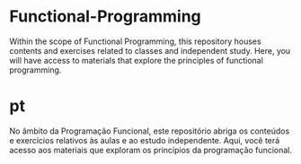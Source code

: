 # Functional-Programming
Within the scope of Functional Programming, this repository houses contents and exercises related to classes and independent study. Here, you will have access to materials that explore the principles of functional programming.

# pt

No âmbito da Programação Funcional, este repositório abriga os conteúdos e exercícios relativos às aulas e ao estudo independente. Aqui, você terá acesso aos materiais que exploram os princípios da programação funcional.
